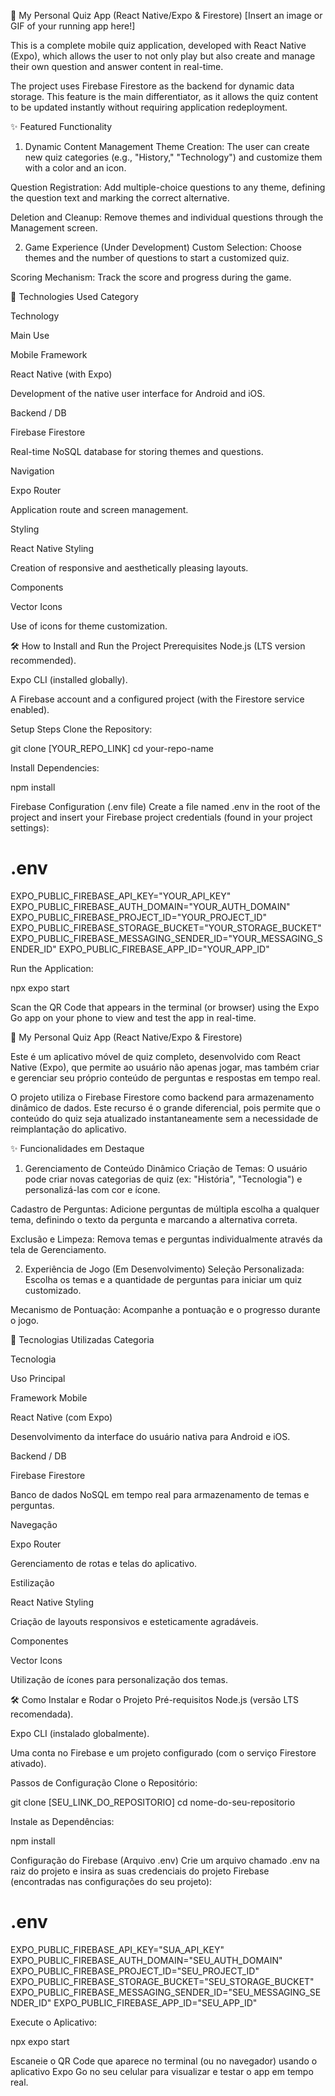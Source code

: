 🧠 My Personal Quiz App (React Native/Expo & Firestore)
[Insert an image or GIF of your running app here!]

This is a complete mobile quiz application, developed with React Native (Expo), which allows the user to not only play but also create and manage their own question and answer content in real-time.

The project uses Firebase Firestore as the backend for dynamic data storage. This feature is the main differentiator, as it allows the quiz content to be updated instantly without requiring application redeployment.

✨ Featured Functionality
1. Dynamic Content Management
Theme Creation: The user can create new quiz categories (e.g., "History," "Technology") and customize them with a color and an icon.

Question Registration: Add multiple-choice questions to any theme, defining the question text and marking the correct alternative.

Deletion and Cleanup: Remove themes and individual questions through the Management screen.

2. Game Experience (Under Development)
Custom Selection: Choose themes and the number of questions to start a customized quiz.

Scoring Mechanism: Track the score and progress during the game.

🚀 Technologies Used
Category

Technology

Main Use

Mobile Framework

React Native (with Expo)

Development of the native user interface for Android and iOS.

Backend / DB

Firebase Firestore

Real-time NoSQL database for storing themes and questions.

Navigation

Expo Router

Application route and screen management.

Styling

React Native Styling

Creation of responsive and aesthetically pleasing layouts.

Components

Vector Icons

Use of icons for theme customization.

🛠️ How to Install and Run the Project
Prerequisites
Node.js (LTS version recommended).

Expo CLI (installed globally).

A Firebase account and a configured project (with the Firestore service enabled).

Setup Steps
Clone the Repository:

git clone [YOUR_REPO_LINK]
cd your-repo-name

Install Dependencies:

npm install

Firebase Configuration (.env file)
Create a file named .env in the root of the project and insert your Firebase project credentials (found in your project settings):

# .env
EXPO_PUBLIC_FIREBASE_API_KEY="YOUR_API_KEY"
EXPO_PUBLIC_FIREBASE_AUTH_DOMAIN="YOUR_AUTH_DOMAIN"
EXPO_PUBLIC_FIREBASE_PROJECT_ID="YOUR_PROJECT_ID"
EXPO_PUBLIC_FIREBASE_STORAGE_BUCKET="YOUR_STORAGE_BUCKET"
EXPO_PUBLIC_FIREBASE_MESSAGING_SENDER_ID="YOUR_MESSAGING_SENDER_ID"
EXPO_PUBLIC_FIREBASE_APP_ID="YOUR_APP_ID"

Run the Application:

npx expo start

Scan the QR Code that appears in the terminal (or browser) using the Expo Go app on your phone to view and test the app in real-time.



🧠 My Personal Quiz App (React Native/Expo & Firestore)

Este é um aplicativo móvel de quiz completo, desenvolvido com React Native (Expo), que permite ao usuário não apenas jogar, mas também criar e gerenciar seu próprio conteúdo de perguntas e respostas em tempo real.

O projeto utiliza o Firebase Firestore como backend para armazenamento dinâmico de dados. Este recurso é o grande diferencial, pois permite que o conteúdo do quiz seja atualizado instantaneamente sem a necessidade de reimplantação do aplicativo.

✨ Funcionalidades em Destaque
1. Gerenciamento de Conteúdo Dinâmico
Criação de Temas: O usuário pode criar novas categorias de quiz (ex: "História", "Tecnologia") e personalizá-las com cor e ícone.

Cadastro de Perguntas: Adicione perguntas de múltipla escolha a qualquer tema, definindo o texto da pergunta e marcando a alternativa correta.

Exclusão e Limpeza: Remova temas e perguntas individualmente através da tela de Gerenciamento.

2. Experiência de Jogo (Em Desenvolvimento)
Seleção Personalizada: Escolha os temas e a quantidade de perguntas para iniciar um quiz customizado.

Mecanismo de Pontuação: Acompanhe a pontuação e o progresso durante o jogo.

🚀 Tecnologias Utilizadas
Categoria

Tecnologia

Uso Principal

Framework Mobile

React Native (com Expo)

Desenvolvimento da interface do usuário nativa para Android e iOS.

Backend / DB

Firebase Firestore

Banco de dados NoSQL em tempo real para armazenamento de temas e perguntas.

Navegação

Expo Router

Gerenciamento de rotas e telas do aplicativo.

Estilização

React Native Styling

Criação de layouts responsivos e esteticamente agradáveis.

Componentes

Vector Icons

Utilização de ícones para personalização dos temas.

🛠️ Como Instalar e Rodar o Projeto
Pré-requisitos
Node.js (versão LTS recomendada).

Expo CLI (instalado globalmente).

Uma conta no Firebase e um projeto configurado (com o serviço Firestore ativado).

Passos de Configuração
Clone o Repositório:

git clone [SEU_LINK_DO_REPOSITORIO]
cd nome-do-seu-repositorio

Instale as Dependências:

npm install

Configuração do Firebase (Arquivo .env)
Crie um arquivo chamado .env na raiz do projeto e insira as suas credenciais do projeto Firebase (encontradas nas configurações do seu projeto):

# .env
EXPO_PUBLIC_FIREBASE_API_KEY="SUA_API_KEY"
EXPO_PUBLIC_FIREBASE_AUTH_DOMAIN="SEU_AUTH_DOMAIN"
EXPO_PUBLIC_FIREBASE_PROJECT_ID="SEU_PROJECT_ID"
EXPO_PUBLIC_FIREBASE_STORAGE_BUCKET="SEU_STORAGE_BUCKET"
EXPO_PUBLIC_FIREBASE_MESSAGING_SENDER_ID="SEU_MESSAGING_SENDER_ID"
EXPO_PUBLIC_FIREBASE_APP_ID="SEU_APP_ID"

Execute o Aplicativo:

npx expo start

Escaneie o QR Code que aparece no terminal (ou no navegador) usando o aplicativo Expo Go no seu celular para visualizar e testar o app em tempo real.
